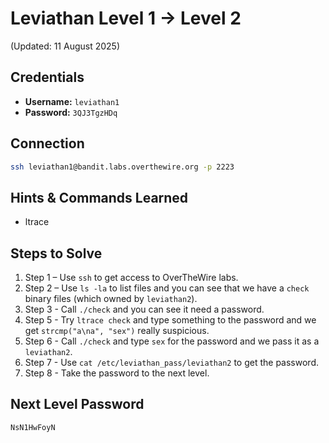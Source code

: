 # Leviathan Level 1 → Level 2
(Updated: 11 August 2025)

## Credentials
- **Username:** `leviathan1`
- **Password:** `3QJ3TgzHDq`

## Connection
```bash
ssh leviathan1@bandit.labs.overthewire.org -p 2223
```

## Hints & Commands Learned
- ltrace

## Steps to Solve
1. Step 1 – Use `ssh` to get access to OverTheWire labs.
2. Step 2 – Use `ls -la` to list files and you can see that we have a `check` binary files (which owned by `leviathan2`).
3. Step 3 - Call `./check` and you can see it need a password.
5. Step 5 - Try `ltrace check` and type something to the password and we get `strcmp("a\na", "sex")` really suspicious.
6. Step 6 - Call `./check` and type `sex` for the password and we pass it as a `leviathan2`.
7. Step 7 - Use `cat /etc/leviathan_pass/leviathan2` to get the password.
8. Step 8 - Take the password to the next level.

## Next Level Password
`NsN1HwFoyN`
